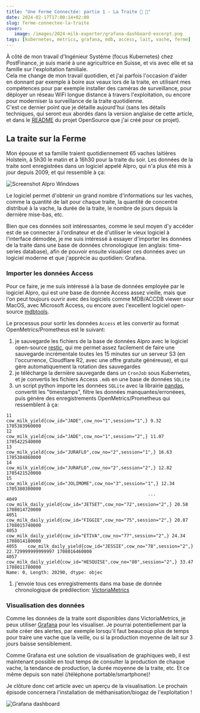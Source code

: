 ```yaml
---
title: "Une Ferme Connectée: partie 1 - La Traite 🐄 🥛"
date: 2024-02-17T17:00:14+02:00
slug: ferme-connectee-la-traite
cover:
   image: /images/2024-milk-exporter/grafana-dashboard-excerpt.png
tags: [kubernetes, metrics, grafana, mdb, access, lait, vache, ferme]
---
```


À côté de mon travail d'Ingénieur Système (focus Kubernetes) chez PostFinance,
je suis marié à une agricultrice en Suisse, et vis avec elle et sa famille sur
l'exploitation familiale. \
Cela me change de mon travail quotidien, et j'ai
parfois l'occasion d'aider en donnant par exemple à boire aux veaux lors de la
traite, en utilisant mes compétences pour par exemple installer des caméras de
surveillance, pour déployer un réseau WiFi longue distance à travers
l'exploitation, ou encore pour moderniser la surveillance de la traite
quotidienne. \
C'est ce dernier point que je détaille aujourd'hui (sans les détails
techniques, qui seront eux abordés dans la version anglaise de cette article,
et dans le [README](https://github.com/clementnuss/alpro-openmetrics-exporter)
du projet OpenSource que j'ai créé pour ce projet).

## La traite sur la Ferme

Mon épouse et sa famille traient quotidiennement 65 vaches laitières Holstein,
à 5h30 le matin et à 16h30 pour la traite du soir. Les données de la traite
sont enregistrées dans un logiciel appelé Alpro, qui n'a plus été mis à jour
depuis 2009, et qui ressemble à ça:

![Screenshot Alpro Windows](/images/2024-milk-exporter/alpro-screenshot.png)

Le logiciel permet d'obtenir un grand nombre d'informations sur les vaches,
comme la quantité de lait pour chaque traite, la quantité de concentré
distribué à la vache, la durée de la traite, le nombre de jours depuis la
dernière mise-bas, etc.

Bien que ces données soit intéressantes, comme le seul moyen d'y accéder est de
se connecter à l'ordinateur et de d'utiliser le vieux logiciel à l'interface
démodée, je me suis intéressé à essayer d'importer les données de la traite
dans une base de données chronologique (en anglais: time-series database), afin
de pouvoir ensuite visualiser ces données avec un logiciel moderne et que
j'apprécie au quotidien: Grafana.

### Importer les données Access

Pour ce faire, je me suis intéressé à la base de données employée par le
logiciel Alpro, qui est une base de donnée Access assez vieille, mais que l'on
peut toujours ouvrir avec des logiciels comme MDB/ACCDB viewer sour MacOS, avec
Microsoft Access, ou encore avec l'excellent logiciel open-source
[mdbtools](https://github.com/mdbtools/mdbtools).

Le processus pour sortir les données `Access` et les convertir au format
OpenMetrics/Prometheus est le suivant:

1. je sauvegarde les fichiers de la base de données Alpro avec le logiciel
   open-source [restic](https://restic.net/), qui me permet assez facilement de
   faire une sauvegarde incrémentale toutes les 15 minutes sur un serveur S3
   (en l'occurrence, Cloudflare R2, avec une offre gratuite généreuse), et qui
   gère automatiquement la rotation des sauvegardes
1. je télécharge la dernière sauvegarde dans un `CronJob` sous Kubernetes, et
   je convertis les fichiers Access `.mdb` en une base de données `SQLite`
1. un script python importe les données `SQLite` avec la librairie
   [pandas](https://pandas.pydata.org/), convertit les "timestamps", filtre les
   données manquantes/erronéees, puis génère des enregistrements
   OpenMetrics/Prometheus qui ressemblent à ça:

```text
11                             cow_milk_yield{cow_id="JADE",cow_no="1",session="1",} 9.32 1705383960000
12                            cow_milk_yield{cow_id="JADE",cow_no="1",session="2",} 11.07 1705422540000
13                         cow_milk_yield{cow_id="JURAFLO",cow_no="2",session="1",} 16.63 1705384860000
14                         cow_milk_yield{cow_id="JURAFLO",cow_no="2",session="2",} 12.82 1705421520000
15                        cow_milk_yield{cow_id="JOLIMOME",cow_no="3",session="1",} 12.34 1705380300000
                                                     ...
4049                 cow_milk_daily_yield{cow_id="JETSET",cow_no="72",session="2",} 20.58 1708014720000
4051                 cow_milk_daily_yield{cow_id="FIGGIE",cow_no="75",session="2",} 20.87 1708015740000
4053                  cow_milk_daily_yield{cow_id="ETIVA",cow_no="77",session="2",} 24.34 1708014180000
4055    cow_milk_daily_yield{cow_id="JESSIE",cow_no="78",session="2",} 22.729999999999997 1708016460000
4057               cow_milk_daily_yield{cow_id="HESQUISE",cow_no="80",session="2",} 33.47 1708011780000
Name: 0, Length: 20290, dtype: objec
```

1. j'envoie tous ces enregistrements dans ma base de donnée chronologique de
   prédilection: [VictoriaMetrics](https://victoriametrics.com/)

### Visualisation des données

Comme les données de la traite sont disponibles dans VictoriaMetrics, je peux
utiliser [Grafana](https://grafana.com/) pour les visualiser. Je pourrai
potentiellement par la suite créer des alertes, par exemple lorsqu'il faut
beaucoup plus de temps pour traire une vache que la veille, ou si la production
moyenne de lait sur 3 jours baisse sensiblement.

Comme Grafana est une solution de visualisation de graphiques web, il est
maintenant possible en tout temps de consulter la production de chaque vache,
la tendance de production, la durée moyenne de la traite, etc. Et ce même
depuis son natel (/téléphone portable/smartphone)!

Je clôture donc cet article avec un aperçu de la visualisation. Le prochain
épisode concernera l'installation de méthanisation/biogaz de l'exploitation !

![Grafana dashboard](/images/2024-milk-exporter/grafana-dashboard.png)
